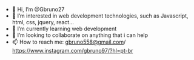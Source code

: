 - 👋 Hi, I’m @Gbruno27
- 👀 I’m interested in web development technologies, such as Javascript, html, css, jquery, react...
- 🌱 I’m currently learning web development
- 💞️ I’m looking to collaborate on anything that i can help
- 📫 How to reach me: gbruno558@gmail.com/ https://www.instagram.com/gbruno97/?hl=pt-br
